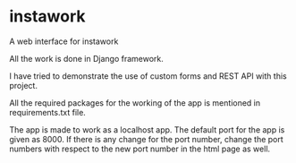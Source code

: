 # instawork
A web interface for instawork

All the work is done in Django framework.

I have tried to demonstrate the use of custom forms and REST API with this project.

All the required packages for the working of the app is mentioned in requirements.txt file.

The app is made to work as a localhost app. 
The default port for the app is given as 8000. 
If there is any change for the port number, change the port numbers with respect to the new port number in the html page as well.
